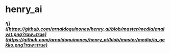 # henry_ai
##### ![]([https://github.com/arnaldoquinones/henry_ai/blob/master/media/analyst.png?raw=true](https://github.com/arnaldoquinones/henry_ai/blob/master/media/ia_gekko.png?raw=true)
